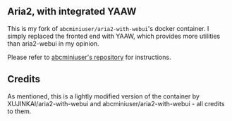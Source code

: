 Aria2, with integrated YAAW
---

This is my fork of `abcminiuser/aria2-with-webui`'s docker container. I simply replaced the fronted end with YAAW, which provides more utilities than aria2-webui in my opinion.

Please refer to [abcminiuser's repository](https://github.com/abcminiuser/docker-aria2-with-webui) for instructions.

## Credits

As mentioned, this is a lightly modified version of the container by XUJINKAI/aria2-with-webui and abcminiuser/aria2-with-webui - all credits to them.
